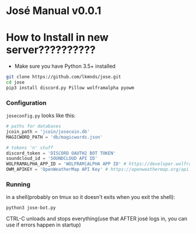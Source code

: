 José Manual v0.0.1
=====

# How to Install in new server??????????

 * Make sure you have Python 3.5+ installed
```bash
git clone https://github.com/lkmnds/jose.git
cd jose
pip3 install discord.py Pillow wolframalpha pyowm
```

### Configuration

`joseconfig.py` looks like this:
```python
# paths for databases
jcoin_path = 'jcoin/josecoin.db'
MAGICWORD_PATH = 'db/magicwords.json'

# tokens 'n' stuff
discord_token = 'DISCORD OAUTH2 BOT TOKEN'
soundcloud_id = 'SOUNDCLOUD API ID'
WOLFRAMALPHA_APP_ID = 'WOLFRAM|ALPHA APP ID' # https://developer.wolframalpha.com/portal/signin.html
OWM_APIKEY = 'OpenWeatherMap API Key' # https://openweathermap.org/api
```

### Running

in a shell(probably on tmux so it doesn't exits when you exit the shell):
```
python3 jose-bot.py
```

CTRL-C unloads and stops everything(use that AFTER josé logs in, you can use if errors happen in startup)
